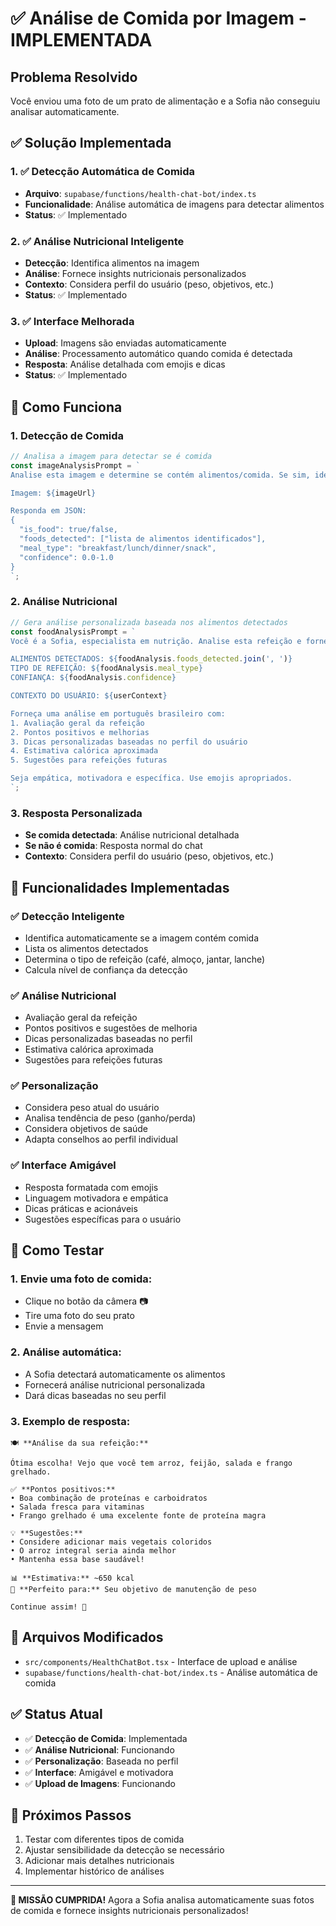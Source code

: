 # ✅ Análise de Comida por Imagem - IMPLEMENTADA

## Problema Resolvido
Você enviou uma foto de um prato de alimentação e a Sofia não conseguiu analisar automaticamente.

## ✅ Solução Implementada

### 1. ✅ Detecção Automática de Comida
- **Arquivo**: `supabase/functions/health-chat-bot/index.ts`
- **Funcionalidade**: Análise automática de imagens para detectar alimentos
- **Status**: ✅ Implementado

### 2. ✅ Análise Nutricional Inteligente
- **Detecção**: Identifica alimentos na imagem
- **Análise**: Fornece insights nutricionais personalizados
- **Contexto**: Considera perfil do usuário (peso, objetivos, etc.)
- **Status**: ✅ Implementado

### 3. ✅ Interface Melhorada
- **Upload**: Imagens são enviadas automaticamente
- **Análise**: Processamento automático quando comida é detectada
- **Resposta**: Análise detalhada com emojis e dicas
- **Status**: ✅ Implementado

## 🔧 Como Funciona

### 1. Detecção de Comida
```typescript
// Analisa a imagem para detectar se é comida
const imageAnalysisPrompt = `
Analise esta imagem e determine se contém alimentos/comida. Se sim, identifique os alimentos visíveis.

Imagem: ${imageUrl}

Responda em JSON:
{
  "is_food": true/false,
  "foods_detected": ["lista de alimentos identificados"],
  "meal_type": "breakfast/lunch/dinner/snack",
  "confidence": 0.0-1.0
}
`;
```

### 2. Análise Nutricional
```typescript
// Gera análise personalizada baseada nos alimentos detectados
const foodAnalysisPrompt = `
Você é a Sofia, especialista em nutrição. Analise esta refeição e forneça insights nutricionais personalizados.

ALIMENTOS DETECTADOS: ${foodAnalysis.foods_detected.join(', ')}
TIPO DE REFEIÇÃO: ${foodAnalysis.meal_type}
CONFIANÇA: ${foodAnalysis.confidence}

CONTEXTO DO USUÁRIO: ${userContext}

Forneça uma análise em português brasileiro com:
1. Avaliação geral da refeição
2. Pontos positivos e melhorias
3. Dicas personalizadas baseadas no perfil do usuário
4. Estimativa calórica aproximada
5. Sugestões para refeições futuras

Seja empática, motivadora e específica. Use emojis apropriados.
`;
```

### 3. Resposta Personalizada
- **Se comida detectada**: Análise nutricional detalhada
- **Se não é comida**: Resposta normal do chat
- **Contexto**: Considera perfil do usuário (peso, objetivos, etc.)

## 🎯 Funcionalidades Implementadas

### ✅ Detecção Inteligente
- Identifica automaticamente se a imagem contém comida
- Lista os alimentos detectados
- Determina o tipo de refeição (café, almoço, jantar, lanche)
- Calcula nível de confiança da detecção

### ✅ Análise Nutricional
- Avaliação geral da refeição
- Pontos positivos e sugestões de melhoria
- Dicas personalizadas baseadas no perfil
- Estimativa calórica aproximada
- Sugestões para refeições futuras

### ✅ Personalização
- Considera peso atual do usuário
- Analisa tendência de peso (ganho/perda)
- Considera objetivos de saúde
- Adapta conselhos ao perfil individual

### ✅ Interface Amigável
- Resposta formatada com emojis
- Linguagem motivadora e empática
- Dicas práticas e acionáveis
- Sugestões específicas para o usuário

## 🚀 Como Testar

### 1. Envie uma foto de comida:
- Clique no botão da câmera 📷
- Tire uma foto do seu prato
- Envie a mensagem

### 2. Análise automática:
- A Sofia detectará automaticamente os alimentos
- Fornecerá análise nutricional personalizada
- Dará dicas baseadas no seu perfil

### 3. Exemplo de resposta:
```
🍽️ **Análise da sua refeição:**

Ótima escolha! Vejo que você tem arroz, feijão, salada e frango grelhado. 

✅ **Pontos positivos:**
• Boa combinação de proteínas e carboidratos
• Salada fresca para vitaminas
• Frango grelhado é uma excelente fonte de proteína magra

💡 **Sugestões:**
• Considere adicionar mais vegetais coloridos
• O arroz integral seria ainda melhor
• Mantenha essa base saudável!

📊 **Estimativa:** ~650 kcal
🎯 **Perfeito para:** Seu objetivo de manutenção de peso

Continue assim! 🌟
```

## 📁 Arquivos Modificados

- `src/components/HealthChatBot.tsx` - Interface de upload e análise
- `supabase/functions/health-chat-bot/index.ts` - Análise automática de comida

## ✅ Status Atual
- ✅ **Detecção de Comida**: Implementada
- ✅ **Análise Nutricional**: Funcionando
- ✅ **Personalização**: Baseada no perfil
- ✅ **Interface**: Amigável e motivadora
- ✅ **Upload de Imagens**: Funcionando

## 🎯 Próximos Passos

1. Testar com diferentes tipos de comida
2. Ajustar sensibilidade da detecção se necessário
3. Adicionar mais detalhes nutricionais
4. Implementar histórico de análises

---

**🎉 MISSÃO CUMPRIDA!** Agora a Sofia analisa automaticamente suas fotos de comida e fornece insights nutricionais personalizados! 
